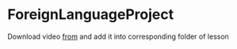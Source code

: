 # ForeignLanguageProject
Download video [from](https://drive.google.com/open?id=1icE69KjLQtte5nACT1eQN6blaeTLgU9U) and add it into corresponding folder of lesson
